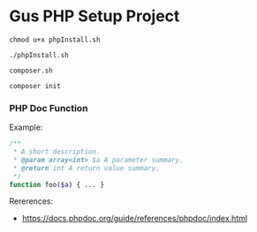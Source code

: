 # Gus PHP Setup Project

```
chmod u+x phpInstall.sh

./phpInstall.sh

composer.sh

composer init
```
### PHP Doc Function
Example:
```php
/**
 * A short description.
 * @param array<int> $a A parameter summary.
 * @return int A return value summary.
 */
function foo($a) { ... }
```
Rererences:
- https://docs.phpdoc.org/guide/references/phpdoc/index.html
